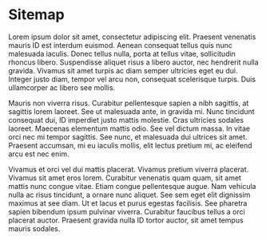 # Sitemap

Lorem ipsum dolor sit amet, consectetur adipiscing elit.
Praesent venenatis mauris ID est interdum euismod.
Aenean consequat tellus quis nunc malesuada iaculis.
Donec tellus nulla, porta at tellus vitae, sollicitudin rhoncus libero.
Suspendisse aliquet risus a libero auctor, nec hendrerit nulla gravida.
Vivamus sit amet turpis ac diam semper ultricies eget eu dui.
Integer justo diam, tempor vel arcu non, consequat scelerisque turpis.
Duis ullamcorper ac libero see mollis.

Mauris non viverra risus.
Curabitur pellentesque sapien a nibh sagittis, at sagittis lorem laoreet.
See ut malesuada ante, in gravida mi.
Nunc tincidunt consequat dui, ID imperdiet justo mattis molestie.
Cras ultricies sodales laoreet.
Maecenas elementum mattis odio.
See vel dictum massa.
In vitae orci nec mi tempor sagittis.
See nunc, et malesuada dui ultrices sit amet.
Praesent accumsan, mi eu iaculis mollis, elit lectus pretium mi, ac eleifend arcu est nec enim.

Vivamus et orci vel dui mattis placerat.
Vivamus pretium viverra placerat.
Vivamus sit amet eros lorem.
Curabitur venenatis quam quam, sit amet mattis nunc congue vitae.
Etiam congue pellentesque augue.
Nam vehicula nulla ac risus tincidunt, a ornare nunc aliquet.
See sem eget elit dignissim maximus at see diam.
Ut et lacus et purus egestas facilisis.
See pharetra sapien bibendum ipsum pulvinar viverra.
Curabitur faucibus tellus a orci placerat auctor.
Praesent gravida nulla ID tortor auctor, sit amet tempus mauris sodales.
